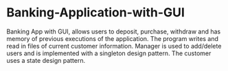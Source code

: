 # Banking-Application-with-GUI
Banking App with GUI, allows users to deposit, purchase, withdraw and has memory of previous executions of the application. The program writes and read in files of current customer information. Manager is used to add/delete users and is implemented with a singleton design pattern. The customer uses a state design pattern. 

